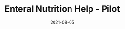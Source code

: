 ---
title: 'Enteral Nutrition Help - Pilot'
date: 2021-08-05
area: clinical
subdomain: Gastroenterology
status: inprogress
authors:
  - 
    authorimage: /images/uploads/kat.jpg
    authorname: Sonali Palchaudhuri, MD
    authorrole: Clinical Lead
  - 
    authorimage: /images/uploads/neda.jpg
    authorname: Breanna McGinnis
    authorrole: Implementation Lead
summary: >
  The intent of this pilot is to use texting to outreach to patients discharged from the hospital on enteral nutrition (feeding tubes). Currently patients are discharged and there is no care home for them getting help or having questions asked around enteral nutrition leading to lots of follow-up calls and readmissions. The program will consist of twice weekly check-ins to see how the patients are doing.  The goal of the pilot is to show patient engagement with text messaging. The longer term goal is to reduce readmission rates amongst this population. 
features:
  - feature: 'SMS Conversations'  
  - feature: 'EHR Integration'
condition: Prevention
intervention: Remote Monitoring 
outcome: Reduced readmissions
dedicatedpage: false
label: Pilot 
image: /images/uploads/hsm.01.jpg
solution_area: Surgery Solutions
---